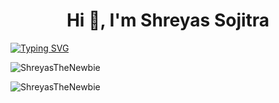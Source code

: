 <h1 align="center">Hi 👋, I'm Shreyas Sojitra</h1>

[![Typing SVG](https://readme-typing-svg.herokuapp.com?size=18&center=true&vCenter=true&width=420&lines=A+python+developer+with+true+passion)](https://git.io/typing-svg)




<p><img src="https://github-readme-stats.vercel.app/api/top-langs?username=ShreyasTheNewbie&show_icons=true&theme=dark&locale=en&layout=compact" alt="ShreyasTheNewbie" align=center/></p>


<p><img src="https://github-readme-stats.vercel.app/api?username=ShreyasTheNewbie&show_icons=true&theme=dark&locale=en" alt="ShreyasTheNewbie" align=right/></p>


